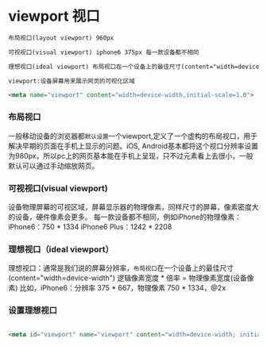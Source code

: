 # viewport 视口  

```html
布局视口(layout viewport) 960px

可视视口(visual viewport) iphone6 375px 每一款设备都不相同

理想视口(ideal viewport) 布局视口在一个设备上的最佳尺寸(content="width=device-width")

viewport:设备屏幕用来展示网页的可视化区域

<meta name="viewport" content="width=device-width,initial-scale=1.0">

```  
### 布局视口
一般移动设备的浏览器都`默认设置`一个viewport,定义了一个虚构的布局视口，用于解决早期的页面在手机上显示的问题。iOS, Android基本都将这个视口分辨率设置为980px，所以pc上的网页基本能在手机上呈现，只不过元素看上去很小，一般默认可以通过手动缩放网页。     

### 可视视口(visual viewport) 
设备物理屏幕的可视区域，屏幕显示器的物理像素，同样尺寸的屏幕，像素密度大的设备，硬件像素会更多。
每一款设备都不相同，例如iPhone的物理像素：  
iPhone6：750 * 1334
iPhone6 Plus：1242 * 2208     

### 理想视口（ideal viewport）  
理想视口：通常是我们说的屏幕分辨率，`布局视口`在一个设备上的最佳尺寸(content="width=device-width")
逻辑像素宽度 * 倍率 = 物理像素宽度(设备像素)
比如，iPhone6：分辨率
375 * 667，物理像素 750 * 1334，@2x   

### 设置理想视口 
```html

<meta id="viewport" name="viewport" content="width=device-width; initial-scale=1.0; maximum-scale=1; user-scalable=no;">
```

